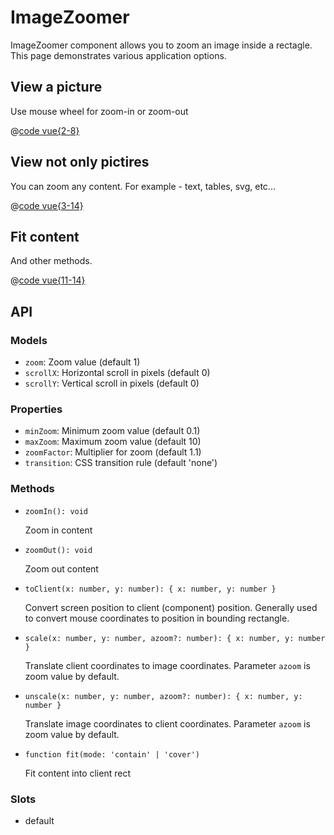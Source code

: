 # ImageZoomer

ImageZoomer component allows you to zoom an image inside a rectagle. This page demonstrates various application options.

## View a picture

Use mouse wheel for zoom-in or zoom-out

<ZoomPicture />

@[code vue{2-8}](.vuepress/components/ZoomPicture.vue)

## View not only pictires

You can zoom any content. For example - text, tables, svg, etc...

<ZoomText />

@[code vue{3-14}](.vuepress/components/ZoomText.vue)


## Fit content

And other methods.

<FitContent />

@[code vue{11-14}](.vuepress/components/FitContent.vue)

## API

### Models

- `zoom`: Zoom value (default 1)
- `scrollX`: Horizontal scroll in pixels (default 0)
- `scrollY`: Vertical scroll in pixels (default 0)

### Properties

- `minZoom`: Minimum zoom value (default 0.1)
- `maxZoom`: Maximum zoom value (default 10)
- `zoomFactor`: Multiplier for zoom (default 1.1)
- `transition`: CSS transition rule (default 'none')

### Methods

- `zoomIn(): void`

    Zoom in content

- `zoomOut(): void`

    Zoom out content

- `toClient(x: number, y: number): { x: number, y: number }`

    Convert screen position to client (component) position. Generally used to convert mouse coordinates to position in bounding rectangle.

- `scale(x: number, y: number, azoom?: number): { x: number, y: number }`

    Translate client coordinates to image coordinates. Parameter `azoom` is zoom value by default.

- `unscale(x: number, y: number, azoom?: number): { x: number, y: number }`

    Translate image coordinates to client coordinates. Parameter `azoom` is zoom value by default.

- `function fit(mode: 'contain' | 'cover')`

    Fit content into client rect


### Slots

- default
